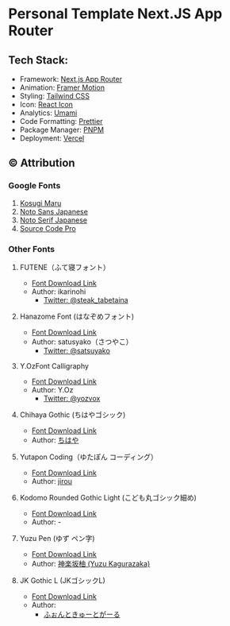 # Personal Template Next.JS App Router

## Tech Stack:

- Framework: [Next.js App Router](https://nextjs.org/docs/app)
- Animation: [Framer Motion](https://www.framer.com/motion/)
- Styling: [Tailwind CSS](https://tailwindcss.com/)
- Icon: [React Icon](https://github.com/react-icons/react-icons)
- Analytics: [Umami](https://umami.is/)
- Code Formatting: [Prettier](https://prettier.io/)
- Package Manager: [PNPM](https://pnpm.io/)
- Deployment: [Vercel](https://vercel.com/)

## ©️ Attribution

### Google Fonts

1. [Kosugi Maru](https://fonts.google.com/specimen/Kosugi+Maru?query=kosugi&noto.query=maru)
2. [Noto Sans Japanese](https://fonts.google.com/noto/specimen/Noto+Sans+JP?query=noto+san)
3. [Noto Serif Japanese](https://fonts.google.com/noto/specimen/Noto+Serif+JP?noto.query=noto+serif+japan)
4. [Source Code Pro](https://fonts.google.com/specimen/Source+Code+Pro?preview.layout=grid&query=source+code+pro)

### Other Fonts

1. FUTENE（ふて寝フォント）

   - [Font Download Link](https://booth.pm/en/items/2818671)
   - Author: ikarinohi
     - [Twitter: @steak_tabetaina](https://x.com/steak_tabetaina)

2. Hanazome Font (はなぞめフォント)

   - [Font Download Link](https://www.asterism-m.com/font/hanazomefont/)
   - Author: satusyako（さつやこ）
     - [Twitter: @satsuyako](https://x.com/satsuyako)

3. Y.OzFont Calligraphy

   - [Font Download Link](http://yozvox.web.fc2.com/)
   - Author: Y.Oz
     - [Twitter: @yozvox](https://x.com/yozvox)

4. Chihaya Gothic (ちはやゴシック)

   - [Font Download Link](https://welina.xyz/font/tegaki/gothic/)
   - Author: [ちはや](https://welina.xyz/)

5. Yutapon Coding（ゆたぽん コーディング）

   - [Font Download Link](https://www.vector.co.jp/soft/dl/win95/writing/se416234.html)
   - Author: [jirou](https://www.vector.co.jp/vpack/browse/person/an022640.html)

6. Kodomo Rounded Gothic Light (こども丸ゴシック細め)

   - [Font Download Link](https://fontopo.com/?p=514)
   - Author: -

7. Yuzu Pen (ゆず ペン字)

   - [Font Download Link](https://www.vector.co.jp/download/file/winnt/writing/fh609478.html)
   - Author:
     [神楽坂柚 (Yuzu Kagurazaka)](https://www.vector.co.jp/vpack/browse/person/an031833.html)

8. JK Gothic L (JKゴシックL)
   - [Font Download Link](http://font.cutegirl.jp/jk-font-light.html)
   - Author:
     - [ふぉんときゅーとがーる](https://font.cutegirl.jp/profile.html)
